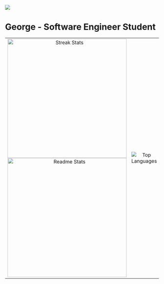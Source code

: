 ![](https://komarev.com/ghpvc/?username=GeorgeFiji&color=green)

# George - Software Engineer Student

<table align="center">
<tr>
  <td align="center" width="50%">
    <img width="390" src="https://github-readme-streak-stats.herokuapp.com/?user=GeorgeFiji&theme=nightowl&hide_border=true&border_radius=10" alt="Streak Stats" />
    <img width="390" src="https://github-readme-stats.vercel.app/api?username=GeorgeFiji&count_private=true&show_icons=true&theme=nightowl&border_radius=10" alt="Readme Stats" />
  </td>
  <td align="center" width="50%">
    <img src="https://github-readme-stats.anuraghazra1.vercel.app/api/top-langs/?username=GeorgeFiji&theme=nightowl&hide_border=false&langs_count=11" alt="Top Languages" />
  </td>
</tr>
</table>

